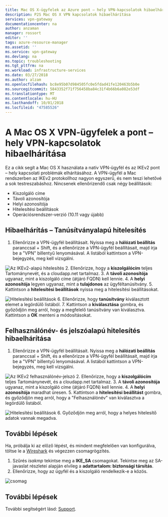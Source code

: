 ```yaml
---
title: Mac OS X-ügyfelek az Azure pont – hely VPN-kapcsolatok hibaelhárítása |} A Microsoft Docs
description: P2S Mac OS X VPN kapcsolatok hibaelhárítása
services: vpn-gateway
documentationcenter: na
author: anzaman
manager: rossort
editor: ''
tags: azure-resource-manager
ms.assetid: ''
ms.service: vpn-gateway
ms.devlang: na
ms.topic: troubleshooting
ms.tgt_pltfrm: na
ms.workload: infrastructure-services
ms.date: 03/27/2018
ms.author: alzam
ms.openlocfilehash: bc8e95b07d984505fc0e5fdad41fe120463b5b0e
ms.sourcegitcommit: 5843352f71f756458ba84c31f4b66b6a082e53df
ms.translationtype: MT
ms.contentlocale: hu-HU
ms.lasthandoff: 10/01/2018
ms.locfileid: "47585526"
---
```

# <a name="troubleshoot-point-to-site-vpn-connections-from-mac-os-x-vpn-clients"></a>A Mac OS X VPN-ügyfelek a pont – hely VPN-kapcsolatok hibaelhárítása

Ez a cikk segít a Mac OS X használata a natív VPN-ügyfél és az IKEv2 pont – hely kapcsolati problémák elhárításához. A VPN-ügyfél a Mac rendszerben az IKEv2 protokollhoz nagyon egyszerű, és nem teszi lehetővé a sok testreszabáshoz. Nincsenek ellenőrizendő csak négy beállítások:

* Kiszolgáló címe
* Távoli azonosítója
* Helyi azonosítója
* Hitelesítési beállítások
* Operációsrendszer-verzió (10.11 vagy újabb)


## <a name="VPNClient"></a> Hibaelhárítás – Tanúsítványalapú hitelesítés
1. Ellenőrizze a VPN-ügyfél beállításait. Nyissa meg a **hálózati beállítás** paranccsal + Shift, és a ellenőrizze a VPN-ügyfél beállításait, majd írja be a "VPN" billentyű lenyomásával. A listából kattintson a VPN-bejegyzés, meg kell vizsgálni.

  ![Az IKEv2-alapú hitelesítés](./media/vpn-gateway-troubleshoot-point-to-site-osx-ikev2/ikev2cert1.jpg)
2. Ellenőrizze, hogy a **kiszolgálócím** teljes Tartománynevét, és a cloudapp.net tartalmaz.
3. A **távoli azonosítója** ugyanaz, mint a kiszolgáló címe (átjáró FQDN) kell lennie.
4. A **helyi azonosítója** legyen ugyanaz, mint a **tulajdonos** az ügyféltanúsítvány.
5. Kattintson a **hitelesítési beállítások** nyissa meg a hitelesítési beállításokat.

  ![Hitelesítési beállítások](./media/vpn-gateway-troubleshoot-point-to-site-osx-ikev2/ikev2auth2.jpg)
6. Ellenőrizze, hogy **tanúsítvány** kiválasztott elemet a legördülő listából.
7. Kattintson a **kiválasztása** gombra, és győződjön meg arról, hogy a megfelelő tanúsítvány van kiválasztva. Kattintson a **OK** menteni a módosításokat.

## <a name="ikev2"></a>Felhasználónév- és jelszóalapú hitelesítés hibaelhárítása

1. Ellenőrizze a VPN-ügyfél beállításait. Nyissa meg a **hálózati beállítás** paranccsal + Shift, és a ellenőrizze a VPN-ügyfél beállításait, majd írja be a "VPN" billentyű lenyomásával. A listából kattintson a VPN-bejegyzés, meg kell vizsgálni.

  ![Az IKEv2 felhasználónév-jelszó](./media/vpn-gateway-troubleshoot-point-to-site-osx-ikev2/ikev2user3.jpg)
2. Ellenőrizze, hogy a **kiszolgálócím** teljes Tartománynevét, és a cloudapp.net tartalmaz.
3. A **távoli azonosítója** ugyanaz, mint a kiszolgáló címe (átjáró FQDN) kell lennie.
4. A **helyi azonosítója** maradhat üresen.
5. Kattintson a **hitelesítési beállítást** gombra, és győződjön meg arról, hogy a "Felhasználónév" van kiválasztva a legördülő listából.

  ![Hitelesítési beállítások](./media/vpn-gateway-troubleshoot-point-to-site-osx-ikev2/ikev2auth4.jpg)
6. Győződjön meg arról, hogy a helyes hitelesítő adatok vannak megadva.

## <a name="additional"></a>További lépések

Ha, próbálja ki az előző lépést, és mindent megfelelően van konfigurálva, töltse le a [Wireshark](https://www.wireshark.org/#download) és végezzen csomagrögzítés.

1. Szűrés *isakmp* tekintse meg a **IKE_SA** csomagokat. Tekintse meg az SA-javaslat részletei alapján elvileg a **adattartalom: biztonsági társítás**. 
2. Ellenőrizze, hogy az ügyfél és a kiszolgáló rendelkezik-e a közös.

  ![csomag](./media/vpn-gateway-troubleshoot-point-to-site-osx-ikev2/packet5.jpg)

## <a name="next-steps"></a>További lépések
További segítségért lásd: [Support](https://portal.azure.com/?#blade/Microsoft_Azure_Support/HelpAndSupportBlade).
